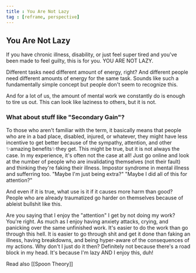 ```yaml
---
title : You Are Not Lazy 
tag : [reframe, perspective]
---
```


## You Are Not Lazy 

If you have chronic illness, disability, or just feel super tired and you've been made to feel guilty, this is for you. YOU ARE NOT LAZY. 

Different tasks need different amount of energy, right? And different people need different amounts of energy for the same task. Sounds like such a fundamentally simple concept but people don't seem to recognize this. 

And for a lot of us, the amount of mental work we constantly do is enough to tire us out. This can look like laziness to others, but it is not. 

### What about stuff like "Secondary Gain"?
To those who aren't familiar with the term, it basically means that people who are in a bad place, disabled, injured, or whatever, they might have less incentive to get better because of the sympathy, attention, and other ✨amazing benefits✨they get. This might be true, but it is not always the case. In my experience, it's often not the case at all! Just go online and look at the number of people who are invalidating themselves (not their fault) and thinking they're faking their illness. Impostor syndrome in mental illness and sufferring too. "Maybe I'm just being extra?" "Maybe I did all of this for attention?" 

And even if it is true, what use is it if it causes more harm than good? People who are already traumatized go harder on themselves because of ableist bullshit like this. 

Are you saying that I enjoy the "attention" I get by not doing my work? You're right. As much as I enjoy having anxiety attacks, crying, and panicking over the same unfinished work. It's easier to do the work than go through this hell. It is easier to go through shit and get it done than faking an illness, having breakdowns, and being hyper-aware of the consequences of my actions. Why don't I just do it then? Definitely not because there's a road block in my head. It's because I'm lazy AND I enjoy this, duh!

Read also [[Spoon Theory]]
